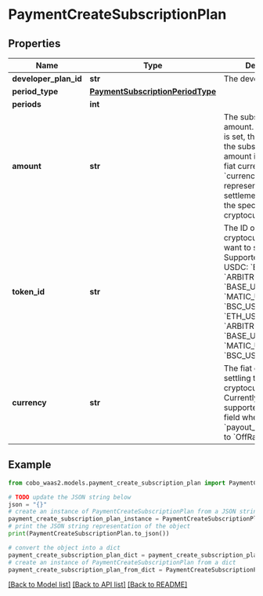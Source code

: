 # PaymentCreateSubscriptionPlan


## Properties

Name | Type | Description | Notes
------------ | ------------- | ------------- | -------------
**developer_plan_id** | **str** | The developer plan id. | 
**period_type** | [**PaymentSubscriptionPeriodType**](PaymentSubscriptionPeriodType.md) |  | 
**periods** | **int** |  | 
**amount** | **str** | The subscription plan amount.  - If &#x60;currency&#x60; is set, this represents the subscription amount in the specified fiat currency. - If &#x60;currency&#x60; isn&#39;t set, this represents the settlement amount in the specified cryptocurrency.  | 
**token_id** | **str** | The ID of the cryptocurrency you want to subscription. Supported values:  - USDC: &#x60;ETH_USDC&#x60;, &#x60;ARBITRUM_USDCOIN&#x60;, &#x60;BASE_USDC&#x60;, &#x60;MATIC_USDC2&#x60;, &#x60;BSC_USDC&#x60; - USDT: &#x60;ETH_USDT&#x60;, &#x60;ARBITRUM_USDT&#x60;, &#x60;BASE_USDT&#x60;, &#x60;MATIC_USDT&#x60;, &#x60;BSC_USDT&#x60;  | [optional] 
**currency** | **str** | The fiat currency for settling the cryptocurrency. Currently, only &#x60;USD&#x60; is supported. Specify this field when &#x60;payout_channel&#x60; is set to &#x60;OffRamp&#x60;. | [optional] 

## Example

```python
from cobo_waas2.models.payment_create_subscription_plan import PaymentCreateSubscriptionPlan

# TODO update the JSON string below
json = "{}"
# create an instance of PaymentCreateSubscriptionPlan from a JSON string
payment_create_subscription_plan_instance = PaymentCreateSubscriptionPlan.from_json(json)
# print the JSON string representation of the object
print(PaymentCreateSubscriptionPlan.to_json())

# convert the object into a dict
payment_create_subscription_plan_dict = payment_create_subscription_plan_instance.to_dict()
# create an instance of PaymentCreateSubscriptionPlan from a dict
payment_create_subscription_plan_from_dict = PaymentCreateSubscriptionPlan.from_dict(payment_create_subscription_plan_dict)
```
[[Back to Model list]](../README.md#documentation-for-models) [[Back to API list]](../README.md#documentation-for-api-endpoints) [[Back to README]](../README.md)


